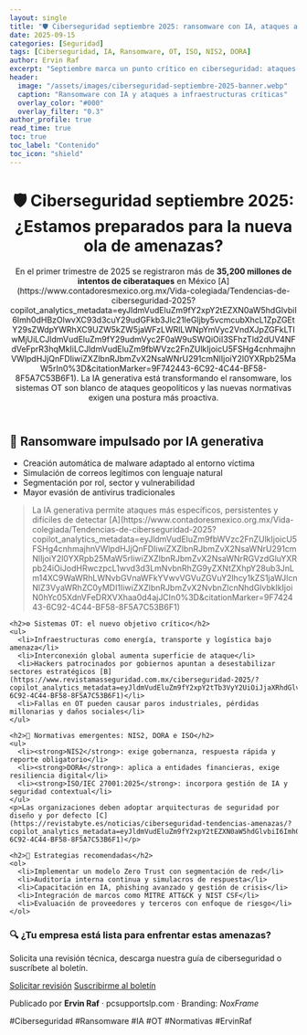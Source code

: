 ```yaml
---
layout: single
title: "🛡️ Ciberseguridad septiembre 2025: ransomware con IA, ataques a sistemas OT y nuevas exigencias normativas"
date: 2025-09-15
categories: [Seguridad]
tags: [Ciberseguridad, IA, Ransomware, OT, ISO, NIS2, DORA]
author: Ervin Raf
excerpt: "Septiembre marca un punto crítico en ciberseguridad: ataques más sofisticados, vulnerabilidades en sistemas OT y nuevas normativas como NIS2 y DORA. ¿Está tu organización preparada?"
header:
  image: "/assets/images/ciberseguridad-septiembre-2025-banner.webp"
  caption: "Ransomware con IA y ataques a infraestructuras críticas"
  overlay_color: "#000"
  overlay_filter: "0.3"
author_profile: true
read_time: true
toc: true
toc_label: "Contenido"
toc_icon: "shield"
---
```


<div class="post-grid dark-theme">

  <header class="post-header">
    <h1>🛡️ Ciberseguridad septiembre 2025: ¿Estamos preparados para la nueva ola de amenazas?</h1>
    <p>En el primer trimestre de 2025 se registraron más de <strong>35,200 millones de intentos de ciberataques</strong> en México [A](https://www.contadoresmexico.org.mx/Vida-colegiada/Tendencias-de-ciberseguridad-2025?copilot_analytics_metadata=eyJldmVudEluZm9fY2xpY2tEZXN0aW5hdGlvbiI6Imh0dHBzOlwvXC93d3cuY29udGFkb3Jlc21leGljby5vcmcubXhcL1ZpZGEtY29sZWdpYWRhXC9UZW5kZW5jaWFzLWRlLWNpYmVyc2VndXJpZGFkLTIwMjUiLCJldmVudEluZm9fY29udmVyc2F0aW9uSWQiOiI3SFhzTld2dUV4NFdVeFprR3hqMkIiLCJldmVudEluZm9fbWVzc2FnZUlkIjoicU5FSHg4cnhmajhnVWlpdHJjQnFDIiwiZXZlbnRJbmZvX2NsaWNrU291cmNlIjoiY2l0YXRpb25MaW5rIn0%3D&citationMarker=9F742443-6C92-4C44-BF58-8F5A7C53B6F1). La IA generativa está transformando el ransomware, los sistemas OT son blanco de ataques geopolíticos y las nuevas normativas exigen una postura más proactiva.</p>
  </header>

  <section class="post-content">
    <h2>🤖 Ransomware impulsado por IA generativa</h2>
    <ul>
      <li>Creación automática de malware adaptado al entorno víctima</li>
      <li>Simulación de correos legítimos con lenguaje natural</li>
      <li>Segmentación por rol, sector y vulnerabilidad</li>
      <li>Mayor evasión de antivirus tradicionales</li>
    </ul>
    <blockquote>La IA generativa permite ataques más específicos, persistentes y difíciles de detectar [A](https://www.contadoresmexico.org.mx/Vida-colegiada/Tendencias-de-ciberseguridad-2025?copilot_analytics_metadata=eyJldmVudEluZm9fbWVzc2FnZUlkIjoicU5FSHg4cnhmajhnVWlpdHJjQnFDIiwiZXZlbnRJbmZvX2NsaWNrU291cmNlIjoiY2l0YXRpb25MaW5rIiwiZXZlbnRJbmZvX2NsaWNrRGVzdGluYXRpb24iOiJodHRwczpcL1wvd3d3LmNvbnRhZG9yZXNtZXhpY28ub3JnLm14XC9WaWRhLWNvbGVnaWFkYVwvVGVuZGVuY2lhcy1kZS1jaWJlcnNlZ3VyaWRhZC0yMDI1IiwiZXZlbnRJbmZvX2NvbnZlcnNhdGlvbklkIjoiN0hYc05XdnVFeDRXVXhaa0d4ajJCIn0%3D&citationMarker=9F742443-6C92-4C44-BF58-8F5A7C53B6F1)</blockquote>

    <h2>⚙️ Sistemas OT: el nuevo objetivo crítico</h2>
    <ul>
      <li>Infraestructuras como energía, transporte y logística bajo amenaza</li>
      <li>Interconexión global aumenta superficie de ataque</li>
      <li>Hackers patrocinados por gobiernos apuntan a desestabilizar sectores estratégicos [B](https://www.revistamasseguridad.com.mx/ciberseguridad-2025/?copilot_analytics_metadata=eyJldmVudEluZm9fY2xpY2tTb3VyY2UiOiJjaXRhdGlvbkxpbmsiLCJldmVudEluZm9fY29udmVyc2F0aW9uSWQiOiI3SFhzTld2dUV4NFdVeFprR3hqMkIiLCJldmVudEluZm9fY2xpY2tEZXN0aW5hdGlvbiI6Imh0dHBzOlwvXC93d3cucmV2aXN0YW1hc3NlZ3VyaWRhZC5jb20ubXhcL2NpYmVyc2VndXJpZGFkLTIwMjVcLyIsImV2ZW50SW5mb19tZXNzYWdlSWQiOiJxTkVIeDhyeGZqOGdVaWl0cmNCcUMifQ%3D%3D&citationMarker=9F742443-6C92-4C44-BF58-8F5A7C53B6F1)</li>
      <li>Fallas en OT pueden causar paros industriales, pérdidas millonarias y daños sociales</li>
    </ul>

    <h2>📜 Normativas emergentes: NIS2, DORA e ISO</h2>
    <ul>
      <li><strong>NIS2</strong>: exige gobernanza, respuesta rápida y reporte obligatorio</li>
      <li><strong>DORA</strong>: aplica a entidades financieras, exige resiliencia digital</li>
      <li><strong>ISO/IEC 27001:2025</strong>: incorpora gestión de IA y seguridad contextual</li>
    </ul>
    <p>Las organizaciones deben adoptar arquitecturas de seguridad por diseño y por defecto [C](https://revistabyte.es/noticias/ciberseguridad-tendencias-amenazas/?copilot_analytics_metadata=eyJldmVudEluZm9fY2xpY2tEZXN0aW5hdGlvbiI6Imh0dHBzOlwvXC9yZXZpc3RhYnl0ZS5lc1wvbm90aWNpYXNcL2NpYmVyc2VndXJpZGFkLXRlbmRlbmNpYXMtYW1lbmF6YXNcLyIsImV2ZW50SW5mb19jb252ZXJzYXRpb25JZCI6IjdIWHNOV3Z1RXg0V1V4WmtHeGoyQiIsImV2ZW50SW5mb19tZXNzYWdlSWQiOiJxTkVIeDhyeGZqOGdVaWl0cmNCcUMiLCJldmVudEluZm9fY2xpY2tTb3VyY2UiOiJjaXRhdGlvbkxpbmsifQ%3D%3D&citationMarker=9F742443-6C92-4C44-BF58-8F5A7C53B6F1)</p>

    <h2>🧭 Estrategias recomendadas</h2>
    <ol>
      <li>Implementar un modelo Zero Trust con segmentación de red</li>
      <li>Auditoría interna continua y simulacros de respuesta</li>
      <li>Capacitación en IA, phishing avanzado y gestión de crisis</li>
      <li>Integración de marcos como MITRE ATT&CK y NIST CSF</li>
      <li>Evaluación de proveedores y terceros con enfoque de riesgo</li>
    </ol>
  </section>

  <section class="cta-section">
    <div class="cta-box">
      <h3>🔍 ¿Tu empresa está lista para enfrentar estas amenazas?</h3>
      <p>Solicita una revisión técnica, descarga nuestra guía de ciberseguridad o suscríbete al boletín.</p>
      <a href="/contacto" class="cta-button">Solicitar revisión</a>
      <a href="/newsletter" class="cta-button alt">Suscribirme al boletín</a>
    </div>
  </section>

  <footer class="post-footer">
    <p>Publicado por <strong>Ervin Raf</strong> · pcsupportslp.com · Branding: <em>NoxFrame</em></p>
    <div class="tags">
      <span>#Ciberseguridad</span>
      <span>#Ransomware</span>
      <span>#IA</span>
      <span>#OT</span>
      <span>#Normativas</span>
      <span>#ErvinRaf</span>
    </div>
  </footer>

</div>